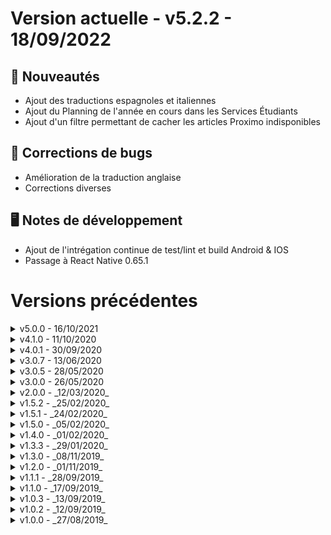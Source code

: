 # Version actuelle - v5.2.2 - 18/09/2022

## 🎉 Nouveautés
- Ajout des traductions espagnoles et italiennes 
- Ajout du Planning de l'année en cours dans les Services Étudiants
- Ajout d'un filtre permettant de cacher les articles Proximo indisponibles

## 🐛 Corrections de bugs
- Amélioration de la traduction anglaise
- Corrections diverses

## 🖥️ Notes de développement
- Ajout de l'intrégation continue de test/lint et build Android & IOS
- Passage à React Native 0.65.1


# Versions précédentes

<details><summary>v5.0.0 - 16/10/2021</summary>

## 🎉 Nouveautés
- Ajout d'un cache pour les groupes Planex et Proximo

## 🐛 Corrections de bugs
- Amélioration des performances
- Amélioration de la précision des notifications Proxiwash
- Amélioration du chargement de Planex

## 🖥️ Notes de développement
- Passage à React Native 0.65.1
- Nécessite Android 6 minimum à la place de 5
- Réécriture d'une grosse partie de l'application en fonctionnel avec les [Hook](https://reactjs.org/docs/hooks-intro.html)

</details>

<details><summary>v4.1.0 - 11/10/2020</summary>

## 🎉 Nouveautés
- Possibilité de sélectionner la laverie des Tripodes à la place de celle de l'INSA
- Possibilité d'ouvrir les liens zoom depuis planex !
- Ajout d'une icône adaptive pour Android 9+
- Ajout des remerciements dans la page À propos
- Amélioration des animations au clic de la barre d'onglets

## 🐛 Corrections de bugs
- Correction du démarrage très lent sur certains appareils Android
- Correction du comportement inconsistant de la liste des groupes pour Planex

## 🖥️ Notes de développement
- Migration de Flow vers TypeScript
- Blocage de react-native-keychain à la version 4.0.5 en raison d'un bug dans la librairie

</details>

<details><summary>v4.0.1 - 30/09/2020</summary>

## 🎉 Nouveautés
- Ajout d'une mascotte !
- Ajout de la sauvegarde des scores pour le jeu
- Ajout de la personnalisation de la dashboard
- Amélioration de l'intro
- Amélioration de la page du jeu
- Amélioration du visionnement des images
- Amélioration des traductions
- Amélioration des informations données par proxiwash
- Amélioration de la visibilité des services Amicale sans compte
- Améliorations générales de l'interface

## 🐛 Corrections de bugs
- Correction d'un problème de connexion sur certains appareils android
- Correction de l'icône de notification sur Android
- Correction de bugs divers

## 🖥️ Notes de développement
- Utilisation de prettier
- Utilisation de eslint avec config de airbnb
- Passage de React Native 62.2 à 63.2

</details>

<details><summary>v3.0.7 - 13/06/2020</summary>

## 🎉 Nouveautés
- Mise à jour des écrans d'intro pour mieux refléter l'appli actuelle
- Déplacement du bouton *À propos* dans les paramètres
- Mode sombre par défaut parce que voilà

## 🐛 Corrections de bugs
- Correction de crash au démarrage sur certains appareils
- Correction de l'affichage de certains sites web

## 🖥️ Notes de développement
- Force soloader 0.8.2

</details>

<details><summary>v3.0.5 - 28/05/2020</summary>

## 🎉 Nouveautés
- Importante amélioration de la vitesse de démarrage et des performances
- Nouvelle réduction importante de la taille de l'application à télécharger et une fois installée

## 🖥️ Notes de développement
- Passage de React Native 61.5 à 62.2
- Utilisation du moteur JS Hermes et proguard

</details>


<details><summary>v3.0.0 - 26/05/2020</summary>

## 🎉 Nouveautés
- Nouvelle barre de navigation !
- Nouveau planex tout beau tout neuf !
- Suppression du menu déroulant gauche
- Création d'une nouvelle catégorie dans la barre de navigation pour regrouper tous les services
- Ajout d'animations un peu partout parce que c'est joli et j'ai compris comment faire :D
- Ajout de la connexion au compte Amicale
- Ajout de la liste des clubs, des élections et du profil utilisateur à travers son compte Amicale
- Amélioration de la vitesse de démarrage et des performances
- Réduction importante de la taille de l'application à télécharger et une fois installée

## 🖥️ Notes de développement
- Migration de Expo Managed Workflow à React Native Bare Workflow     

</details>


<details><summary>v2.0.0 - _12/03/2020_</summary>

## 🎉 Nouveautés
- Nouvelle interface !
- Amélioration des performances
- Amélioration de la vitesse de démarrage

## 🖥️ Notes de développement
- Utilisation de react-native-paper à la place de native base

</details>


<details><summary>v1.5.2 - _25/02/2020_</summary>

## 🐛 Corrections de bugs
- Correction d'un problème d'affichage des détail du Proximo

</details>


<details><summary>v1.5.1 - _24/02/2020_</summary>

## 🎉 Nouveautés
- Amélioration des performances
- Utilisation d'un tri des catégories du Proximo plus cohérent

</details>


<details><summary>v1.5.0 - _05/02/2020_</summary>

## 🎉 Nouveautés
- Amélioration des performances de l'application
- Amélioration du menu gauche
- Ajout d'animations au changement d'écran
- Affichage de l'événement de l'accueil directement au clic, au lieu de juste amener sur la liste

## 🖥️ Notes de développement
- Passage de React Navigation 3 à 4
- Mise à jour d'autres librairies

</details>


<details><summary>v1.4.0 - _01/02/2020_</summary>

## 🎉 Nouveautés
- Ajout d'un accès rapide à BlueMind et l'ENT
- Amélioration de l'apparence du menu gauche
- Amélioration de l'affichage de Planex

## 🐛 Corrections de bugs
- Correction d'un crash lors du rafraichissement de planex
- Correction de bugs divers

</details>


<details><summary>v1.3.3 - _29/01/2020_</summary>

## 🎉 Nouveautés
- Ajout d'une barre de recherche dans Proximo
- Amélioration de l'interface Proximo
- Ajout d'un accès rapide au site des Élus Étudiants
- Amélioration du mode plein écran de Planex

## 🐛 Corrections de bugs
- Correction d'un problème de Planex mettant des cours sans couleur de fond

## 🖥️ Notes de développement
- Yohan SIMARD rejoint le projet
- Passage de Expo SDK 33 à SDK 36
- Passage de React Native 59 à 61
- Mise à jour d'autres librairies

</details>


<details><summary>v1.3.0 - _08/11/2019_</summary>

## 🎉 Nouveautés
- Ajout du support du mode paysage dans l'écran Planex pour une vue de la semaine entière
- Ajout d'une page pour visualiser les salles en libre accès et réserver une Bib'Box
- Ajout de Tutor'INSA sur la dashboard pour un accès rapide
- Ouverture des sites web dans l'appli a la place d'utiliser le navigateur externe

## 🐛 Corrections de bugs
- Correction de quelques bugs

</details>


<details><summary>v1.2.0 - _01/11/2019_</summary>

## 🎉 Nouveautés
- Ajout d'une dashboard sur la page d'accueil pour un accès rapide aux informations les plus importantes.

## 🐛 Corrections de bugs
- - Corrections de bugs

</details>


<details><summary>v1.1.1 - _28/09/2019_</summary>

## 🎉 Nouveautés
- Amélioration de la page Menu du RU
- Suppression de l'affichage des articles en rupture de stock dans la page Proximo
- Ajout de fonctionnalités de debug

</details>


<details><summary>v1.1.0 - _17/09/2019_</summary> 

## 🎉 Nouveautés
- Améliorations diverses de l'interface
- Ajout de l'écran planning des événements

</details>


<details><summary>v1.0.3 - _13/09/2019_</summary>

## 🎉 Nouveautés
- Ajout de la possibilité de choisir un écran de démarrage

## 🐛 Corrections de bugs
- Correction d'un crash sur l'écran du Proximo si l'utilisateur refuse les notifications

</details>


<details><summary>v1.0.2 - _12/09/2019_</summary>

## 🎉 Nouveautés
- Amélioration de l'interface du Proximo
- Ajout de la possibilité de cliquer sur un  article du Proximo pour afficher plus de détails

</details>

<details><summary>v1.0.0 - _27/08/2019_</summary>

- Première version officielle créée par Arnaud VERGNET

</details>
